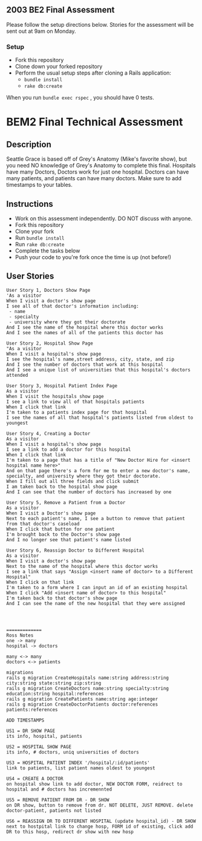 ## 2003 BE2 Final Assessment 
Please follow the setup directions below. Stories for the assessment will be sent out at 9am on Monday.

### Setup
- Fork this repository
- Clone down your forked repository
- Perform the usual setup steps after cloning a Rails application:
    - `bundle install`
    - `rake db:create`
    
When you run `bundle exec rspec` , you should have 0 tests.

# BEM2 Final Technical Assessment
## Description
Seattle Grace is based off of Grey's Anatomy (Mike's favorite show), but you need NO knowledge of Grey's Anatomy to complete this final.
Hospitals have many Doctors, Doctors work for just one hospital. Doctors can have many patients, and patients can have many doctors. Make sure to add timestamps to your tables. 
## Instructions
* Work on this assessment independently. DO NOT discuss with anyone.
* Fork this repository
* Clone your fork
* Run `bundle install`
* Run `rake db:create`
* Complete the tasks below
* Push your code to you're fork once the time is up (not before!)
## User Stories
```
User Story 1, Doctors Show Page
'As a visitor
When I visit a doctor's show page
I see all of that doctor's information including:
 - name
 - specialty
 - university where they got their doctorate
And I see the name of the hospital where this doctor works
And I see the names of all of the patients this doctor has
```
```
User Story 2, Hospital Show Page
"As a visitor
When I visit a hospital's show page
I see the hospital's name,street address, city, state, and zip
And I see the number of doctors that work at this hospital
And I see a unique list of universities that this hospital's doctors attended
```
```
User Story 3, Hospital Patient Index Page
As a visitor
When I visit the hospitals show page 
I see a link to view all of that hospitals patients 
When I click that link
I'm taken to a patients index page for that hospital 
I see the names of all that hospital's patients listed from oldest to youngest
```
```
User Story 4, Creating a Doctor 
As a visitor
When I visit a hospital's show page
I see a link to add a doctor for this hospital
When I click that link
I'm taken to a page that has a title of "New Doctor Hire for <insert hospital name here>"
And on that page there's a form for me to enter a new doctor's name, specialty, and university where they got their doctorate.
When I fill out all three fields and click submit
I am taken back to the hospital show page 
And I can see that the number of doctors has increased by one
```
```
User Story 5, Remove a Patient from a Doctor
As a visitor
When I visit a Doctor's show page
Next to each patient's name, I see a button to remove that patient from that doctor's caseload
When I click that button for one patient
I'm brought back to the Doctor's show page
And I no longer see that patient's name listed
```
```
User Story 6, Reassign Doctor to Different Hospital
As a visitor
When I visit a doctor's show page
Next to the name of the hospital where this doctor works
I see a link that says "Assign <insert name of doctor> to a Different Hospital"
When I click on that link
I'm taken to a form where I can input an id of an existing hospital
When I click "Add <insert name of doctor> to this hospital"
I'm taken back to that doctor's show page
And I can see the name of the new hospital that they were assigned 




=============
Ross Notes
one -> many
hospital -> doctors

many <-> many
doctors <-> patients

migrations
rails g migration CreateHospitals name:string address:string city:string state:string zip:string
rails g migration CreateDoctors name:string specialty:string education:string hospital:references
rails g migration CreatePatients name:string age:integer
rails g migration CreateDoctorPatients doctor:references patients:references

ADD TIMESTAMPS

US1 = DR SHOW PAGE
its info, hospital, patients

US2 = HOSPITAL SHOW PAGE
its info, # doctors, uniq universities of doctors

US3 = HOSPITAL PATIENT INDEX '/hospital/:id/patients'
link to patients, list patient names oldest to youngest

US4 = CREATE A DOCTOR
on hospital show link to add doctor, NEW DOCTOR FORM, reidrect to hospital and # doctors has incremennted

US5 = REMOVE PATIENT FROM DR - DR SHOW
on DR show, button to remove from dr. NOT DELETE, JUST REMOVE. delete doctor-patient, patients not listed

US6 = REASSIGN DR TO DIFFERENT HOSPITAL (update hospital_id) - DR SHOW
next to hostpital link to change hosp, FORM id of existing, click add DR to this hosp, redirect dr show with new hosp